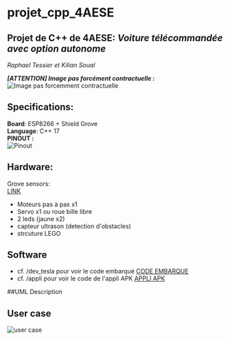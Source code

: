 # projet_cpp_4AESE
## Projet de C++ de 4AESE: _Voiture télécommandée avec option autonome_  

_Raphael Tessier et Kilian Soual_

**_[ATTENTION] Image pas forcément contractuelle :_**  
![Image pas forcemment contractuelle](https://i.gaw.to/vehicles/photos/40/25/402549-2021-tesla-model-x.jpg?640x400)  
  

## Specifications:  
**Board**: ESP8266 + Shield Grove  
**Language**: C++ 17  
**PINOUT :**  
![Pinout](https://i0.wp.com/randomnerdtutorials.com/wp-content/uploads/2019/05/ESP8266-NodeMCU-kit-12-E-pinout-gpio-pin.png?quality=100&strip=all&ssl=1)  

## Hardware:  
Grove sensors:  
[LINK](https://www.seeedstudio.com/ "Grove Actuators/Sensors")
  - Moteurs pas à pas x1
  - Servo x1 ou roue bille libre
  - 2 leds (jaune x2)
  - capteur ultrason (detection d'obstacles)
  - strcuture LEGO
  
## Software
  - cf. /dev_tesla pour voir le code embarqué [CODE EMBARQUE](https://github.com/kiso6/projet_cpp_4AESE/tree/main/dev_tesla)
  - cf. /appli pour voir le code de l'appli APK [APPLI APK](https://github.com/kiso6/projet_cpp_4AESE/tree/main/appli)
  
##UML Description
## User case
![user case](https://user-images.githubusercontent.com/128903240/235663121-4138d28a-abcd-4ec0-8b22-39a8af73595d.png)

